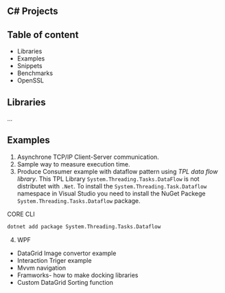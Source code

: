 ## C# Projects
## Table of content
* Libraries
* Examples
* Snippets
* Benchmarks
* OpenSSL

## Libraries
...

## Examples

1. Asynchrone TCP/IP Client-Server communication.
2. Sample way to measure execution time.
3. Produce Consumer example with dataflow pattern using *TPL data flow library*. This TPL Library `System.Threading.Tasks.DataFlow` is not distributet with `.Net`. To install the `System.Threading.Task.Dataflow` namespace in Visual Studio you need to install the NuGet Packege `System.Threading.Tasks.Dataflow` package.

CORE CLI 
```bash
dotnet add package System.Threading.Tasks.Dataflow
```

4. WPF 
 * DataGrid Image convertor example
 * Interaction Triger example 
 * Mvvm navigation
 * Framworks- how to make docking libraries
 * Custom DataGrid Sorting function
